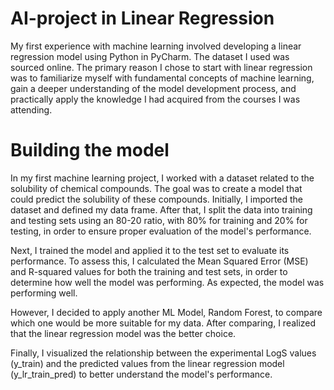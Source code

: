 # AI-project in Linear Regression 
My first experience with machine learning involved developing a linear regression model using Python in PyCharm. The dataset I used was sourced online. The primary reason I chose to start with linear regression was to familiarize myself with fundamental concepts of machine learning, gain a deeper understanding of the model development process, and practically apply the knowledge I had acquired from the courses I was attending.

# Building the model
In my first machine learning project, I worked with a dataset related to the solubility of chemical compounds. The goal was to create a model that could predict the solubility of these compounds. Initially, I imported the dataset and defined my data frame. After that, I split the data into training and testing sets using an 80-20 ratio, with 80% for training and 20% for testing, in order to ensure proper evaluation of the model's performance. 



Next, I trained the model and applied it to the test set to evaluate its performance. To assess this, I calculated the Mean Squared Error (MSE) and R-squared values for both the training and test sets, in order to determine how well the model was performing. As expected, the model was performing well.

However, I decided to apply another ML Model, Random Forest, to compare which one would be more suitable for my data. After comparing, I realized that the linear regression model was the better choice.

Finally, I visualized the relationship between the experimental LogS values (y_train) and the predicted values from the linear regression model (y_lr_train_pred) to better understand the model's performance.

